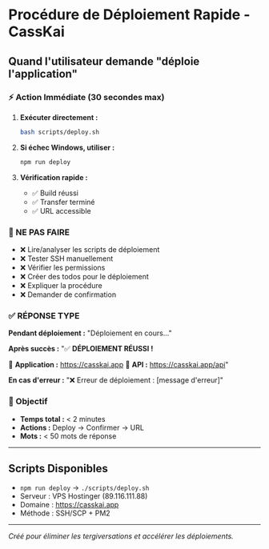 # Procédure de Déploiement Rapide - CassKai

## Quand l'utilisateur demande "déploie l'application"

### ⚡ Action Immédiate (30 secondes max)

1. **Exécuter directement :**
   ```bash
   bash scripts/deploy.sh
   ```

2. **Si échec Windows, utiliser :**
   ```bash
   npm run deploy
   ```

3. **Vérification rapide :**
   - ✅ Build réussi
   - ✅ Transfer terminé
   - ✅ URL accessible

### 🚫 NE PAS FAIRE

- ❌ Lire/analyser les scripts de déploiement
- ❌ Tester SSH manuellement
- ❌ Vérifier les permissions
- ❌ Créer des todos pour le déploiement
- ❌ Expliquer la procédure
- ❌ Demander de confirmation

### ✅ RÉPONSE TYPE

**Pendant déploiement :**
"Déploiement en cours..."

**Après succès :**
"✅ **DÉPLOIEMENT RÉUSSI !**

🔗 **Application :** https://casskai.app
🔗 **API :** https://casskai.app/api"

**En cas d'erreur :**
"❌ Erreur de déploiement : [message d'erreur]"

### 🎯 Objectif

- **Temps total :** < 2 minutes
- **Actions :** Deploy → Confirmer → URL
- **Mots :** < 50 mots de réponse

---

## Scripts Disponibles

- `npm run deploy` → `./scripts/deploy.sh`
- Serveur : VPS Hostinger (89.116.111.88)
- Domaine : https://casskai.app
- Méthode : SSH/SCP + PM2

---

*Créé pour éliminer les tergiversations et accélérer les déploiements.*